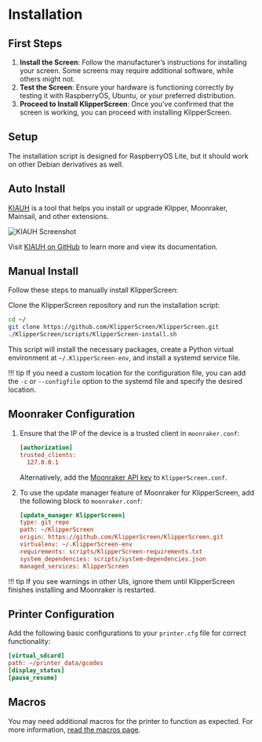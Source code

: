 # Installation

## First Steps

1. **Install the Screen**: Follow the manufacturer’s instructions for installing your screen. Some screens may require additional software, while others might not.
2. **Test the Screen**: Ensure your hardware is functioning correctly by testing it with RaspberryOS, Ubuntu, or your preferred distribution.
3. **Proceed to Install KlipperScreen**: Once you’ve confirmed that the screen is working, you can proceed with installing KlipperScreen.

## Setup

The installation script is designed for RaspberryOS Lite, but it should work on other Debian derivatives as well.

## Auto Install

[KIAUH](https://github.com/dw-0/kiauh) is a tool that helps you install or upgrade Klipper, Moonraker, Mainsail, and other extensions.

![KIAUH Screenshot](img/install/KIAUH.png)

Visit [KIAUH on GitHub](https://github.com/dw-0/kiauh) to learn more and view its documentation.

## Manual Install

Follow these steps to manually install KlipperScreen:

Clone the KlipperScreen repository and run the installation script:
```sh
cd ~/
git clone https://github.com/KlipperScreen/KlipperScreen.git
./KlipperScreen/scripts/KlipperScreen-install.sh
```
This script will install the necessary packages, create a Python virtual environment at `~/.KlipperScreen-env`, and install a systemd service file.

!!! tip
    If you need a custom location for the configuration file, you can add the `-c` or `--configfile` option to the systemd file and specify the desired location.

## Moonraker Configuration

1. Ensure that the IP of the device is a trusted client in `moonraker.conf`:
    ```ini
    [authorization]
    trusted_clients:
      127.0.0.1
    ```
   Alternatively, add the [Moonraker API key](https://moonraker.readthedocs.io/en/latest/installation/#retrieving-the-api-key) to `KlipperScreen.conf`.

2. To use the update manager feature of Moonraker for KlipperScreen, add the following block to `moonraker.conf`:
    ```ini
    [update_manager KlipperScreen]
    type: git_repo
    path: ~/KlipperScreen
    origin: https://github.com/KlipperScreen/KlipperScreen.git
    virtualenv: ~/.KlipperScreen-env
    requirements: scripts/KlipperScreen-requirements.txt
    system_dependencies: scripts/system-dependencies.json
    managed_services: KlipperScreen
    ```

!!! tip
    If you see warnings in other UIs, ignore them until KlipperScreen finishes installing and Moonraker is restarted.

## Printer Configuration

Add the following basic configurations to your `printer.cfg` file for correct functionality:
```ini
[virtual_sdcard]
path: ~/printer_data/gcodes
[display_status]
[pause_resume]
```

## Macros

You may need additional macros for the printer to function as expected. For more information, [read the macros page](macros.md).